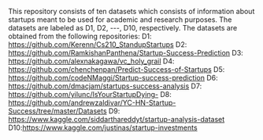 This repository consists of ten datasets which consists of information about startups meant to be used for academic and research purposes. The datasets are labeled as D1, D2, ---, D10, respectively. The datasets are obtained from the following repositories:
D1: https://github.com/Kerenn/Cs210_StandupStartups
D2: https://github.com/RamkishanPanthena/Startup-Success-Prediction 
D3: https://github.com/alexnakagawa/vc_holy_grail
D4: https://github.com/chenchenpan/Predict-Success-of-Startups
D5: https://github.com/codeNMaggi/Startup-success-prediction
D6: https://github.com/dmacjam/startups-success-analysis
D7: https://github.com/yilunc/IsYourStartupDying-
D8: https://github.com/andrewzaldivar/YC-HN-Startup-Success/tree/master/Datasets
D9: https://www.kaggle.com/siddarthareddyt/startup-analysis-dataset
D10:https://www.kaggle.com/justinas/startup-investments
